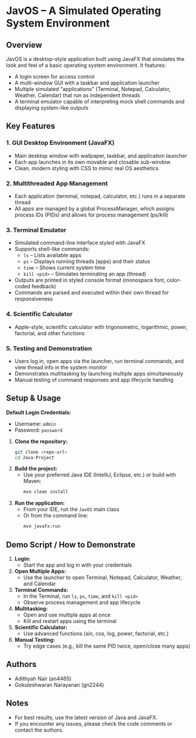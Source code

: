 # JavOS – A Simulated Operating System Environment

## Overview

JavOS is a desktop-style application built using JavaFX that simulates the look and feel of a basic operating system environment. It features:

- A login screen for access control
- A multi-window GUI with a taskbar and application launcher
- Multiple simulated "applications" (Terminal, Notepad, Calculator, Weather, Calendar) that run as independent threads
- A terminal emulator capable of interpreting mock shell commands and displaying system-like outputs

## Key Features

### 1. GUI Desktop Environment (JavaFX)

- Main desktop window with wallpaper, taskbar, and application launcher
- Each app launches in its own movable and closable sub-window
- Clean, modern styling with CSS to mimic real OS aesthetics

### 2. Multithreaded App Management

- Each application (terminal, notepad, calculator, etc.) runs in a separate thread
- All apps are managed by a global ProcessManager, which assigns process IDs (PIDs) and allows for process management (ps/kill)

### 3. Terminal Emulator

- Simulated command-line interface styled with JavaFX
- Supports shell-like commands:
  - `ls` – Lists available apps
  - `ps` – Displays running threads (apps) and their status
  - `time` – Shows current system time
  - `kill <pid>` – Simulates terminating an app (thread)
- Outputs are printed in styled console format (monospace font, color-coded feedback)
- Commands are parsed and executed within their own thread for responsiveness

### 4. Scientific Calculator

- Apple-style, scientific calculator with trigonometric, logarithmic, power, factorial, and other functions

### 5. Testing and Demonstration

- Users log in, open apps via the launcher, run terminal commands, and view thread info in the system monitor
- Demonstrates multitasking by launching multiple apps simultaneously
- Manual testing of command responses and app lifecycle handling

## Setup & Usage

**Default Login Credentials:**

- Username: `admin`
- Password: `password`

1. **Clone the repository:**
   ```sh
   git clone <repo-url>
   cd Java-Project
   ```
2. **Build the project:**
   - Use your preferred Java IDE (IntelliJ, Eclipse, etc.) or build with Maven:
     ```sh
     mvn clean install
     ```
3. **Run the application:**
   - From your IDE, run the `JavOS` main class
   - Or from the command line:
     ```sh
     mvn javafx:run
     ```

## Demo Script / How to Demonstrate

1. **Login:**
   - Start the app and log in with your credentials
2. **Open Multiple Apps:**
   - Use the launcher to open Terminal, Notepad, Calculator, Weather, and Calendar
3. **Terminal Commands:**
   - In the Terminal, run `ls`, `ps`, `time`, and `kill <pid>`
   - Observe process management and app lifecycle
4. **Multitasking:**
   - Open and use multiple apps at once
   - Kill and restart apps using the terminal
5. **Scientific Calculator:**
   - Use advanced functions (sin, cos, log, power, factorial, etc.)
6. **Manual Testing:**
   - Try edge cases (e.g., kill the same PID twice, open/close many apps)

## Authors

- Adithyah Nair (an4465)
- Gokuleshwaran Narayanan (gn2244)

## Notes

- For best results, use the latest version of Java and JavaFX.
- If you encounter any issues, please check the code comments or contact the authors.
